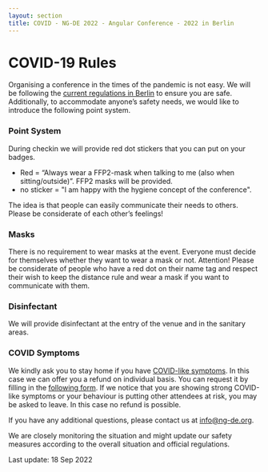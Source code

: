 ```yaml
---
layout: section
title: COVID - NG-DE 2022 - Angular Conference - 2022 in Berlin
---
```

# COVID-19 Rules

Organising a conference in the times of the pandemic is not easy. 
We will be following the <a rel="noopener" target="_blank" href="https://www.berlin.de/corona/en/measures/">current regulations in Berlin</a> to ensure you are safe. Additionally, to accommodate anyone’s safety needs, we would like to introduce the following point system.

### Point System

During checkin we will provide red dot stickers that you can put on your badges.
* Red = “Always wear a FFP2-mask when talking to me (also when sitting/outside)”. FFP2 masks will be provided.
* no sticker = "I am happy with the hygiene concept of the conference".

The idea is that people can easily communicate their needs to others. Please be considerate of each other’s feelings!

### Masks

There is no requirement to wear masks at the event. Everyone must decide for themselves whether they want to wear a mask or not. Attention! Please be considerate of people who have a red dot on their name tag and respect their wish to keep the distance rule and wear a mask if you want to communicate with them.

### Disinfectant

We will provide disinfectant at the entry of the venue and in the sanitary areas.

### COVID Symptoms

We kindly ask you to stay home if you have <a rel="noopener" target="_blank" href="https://www.who.int/health-topics/coronavirus#tab=tab_3">COVID-like symptoms</a>. In this case we can offer you a refund on individual basis. You can request it by filling in the <a rel="noopener" target="_blank" href="https://forms.gle/asvbmKoPGLDzqPQg9">following form</a>.
If we notice that you are showing strong COVID-like symptoms or your behaviour is putting other attendees at risk, you may be asked to leave. In this case no refund is possible.

If you have any additional questions, please contact us at <a href="mailto:info@ng-de.org?subject=COVID">info@ng-de.org</a>.

We are closely monitoring the situation and might update our safety measures according to the overall situation and official regulations.

Last update: 18 Sep 2022
